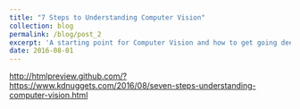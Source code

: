 ```yaml
---
title: "7 Steps to Understanding Computer Vision"
collection: blog
permalink: /blog/post_2
excerpt: 'A starting point for Computer Vision and how to get going deeper. Dive into this post for some overview of the right resources and a little bit of advice. This post appeared on [kdnuggets](https://www.kdnuggets.com/)'
date: 2016-08-01
---
```


http://htmlpreview.github.com/?https://www.kdnuggets.com/2016/08/seven-steps-understanding-computer-vision.html
